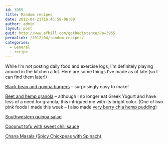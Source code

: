 ```yaml
---
id: 3955
title: Random recipes
date: 2012-04-21T16:46:58-06:00
author: admin
layout: post
guid: http://www.afhill.com/gothedistance/?p=3955
permalink: /2012/04/random-recipes/
categories:
  - General
  - recipe
---
```

While I&#8217;m not posting daily food and exercise logs, I&#8217;m definitely playing around in the kitchen a lot. Here are some things I&#8217;ve made as of late (so I can find them later!)

[Black bean and quinoa burgers](http://vegweb.com/index.php?PHPSESSID=59d3f60985de2fbf9e7c7e3dbddd9fb1&topic=39727.0) &#8211; surprisingly easy to make!

[Beet and hemp granola](http://www.choosingraw.com/thursday-night-express-post-beet-and-hemp-granola-nutrient-packed-and-high-raw/) &#8211; although I no longer eat Greek Yogurt and have less of a need for granola, this intrigued me with its bright color. (One of two pink foods I made this week &#8211; I also made [very berry chia hemp pudding](http://www.choosingraw.com/recipes/very-berry-chia-hemp-pudding/))

[Southwestern quinoa salad](http://www.mykitchenaddiction.com/2011/04/southwest-quinoa-salad/)

[Coconut tofu with sweet chili sauce](https://docs.google.com/document/pub?id=1aypajaud9abv0YxB22lYnZV81g5lYuVqKfNRP717wZw)

[Chana Masala (Spicy Chickpeas with Spinach)](http://www.food.com/recipe/chana-masala-spicy-chickpeas-with-spinach-235680).